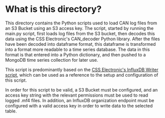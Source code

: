 # What is this directory? 

This directory contains the Python scripts used to load CAN log files from an S3 Bucket using an S3 access key. The script, started by running the main.py script, first loads log files from the S3 bucket, then decodes this data using the CSS Electronic's CAN_decoder Python library. After the files have been decoded into dataframe format, this dataframe is transformed into a format more readable to a time series database. The data in this format is that entered into a Python dictionary, and then pushed to a MongoDB time series collection for later use. 

This script is predominantly based on the [CSS Electronic's InfluxDB Writer script](https://github.com/CSS-Electronics/canedge-influxdb-writer), which can be used as a reference to the setup and configuration of this script. 

In order for this script to be valid, a S3 Bucket must be configured, and an access key string with the relevant permissions must be used to read logged .mf4 files. In addition, an InfluxDB organization endpoint must be configured with a valid access key in order to write data to the selected table. 